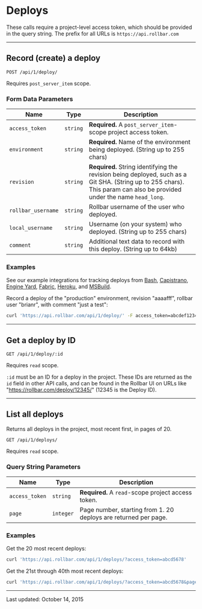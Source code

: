 # Deploys

These calls require a project-level access token, which should be provided in the query string. The prefix for all URLs is `https://api.rollbar.com`

<!-- Sub:[TOC] -->

---

## Record (create) a deploy

    POST /api/1/deploy/

Requires `post_server_item` scope.

### Form Data Parameters

Name | Type | Description
-----|------|-------------
`access_token`|`string`|**Required.** A `post_server_item`-scope project access token.
`environment`|`string`|**Required.** Name of the environment being deployed. (String up to 255 chars)
`revision`|`string`|**Required.** String identifying the revision being deployed, such as a Git SHA. (String up to 255 chars). This param can also be provided under the name `head_long`.
`rollbar_username`|`string`|Rollbar username of the user who deployed.
`local_username`|`string`|Username (on your system) who deployed. (String up to 255 chars)
`comment`|`string`|Additional text data to record with this deploy. (String up to 64kb)

### Examples

See our example integrations for tracking deploys from [Bash](/docs/deploys_bash/), [Capistrano](/docs/deploys_capistrano), [Engine Yard](/docs/deploys_engineyard), [Fabric](/docs/deploys_fabric), [Heroku](/docs/deploys_heroku), and [MSBuild](/docs/deploys_msbuild).

Record a deploy of the "production" environment, revision "aaaafff", rollbar user "brianr", with comment "just a test":

```bash
curl 'https://api.rollbar.com/api/1/deploy/' -F access_token=abcdef1234 -F environment=production -F revision=aaaafff -F rollbar_username=brianr -F comment="just a test"
```


---

## Get a deploy by ID

    GET /api/1/deploy/:id

Requires `read` scope.

`:id` must be an ID for a deploy in the project. These IDs are returned as the `id` field in other API calls, and can be found in the Rollbar UI on URLs like "https://rollbar.com/deploy/12345/" (12345 is the Deploy ID).


---

## List all deploys

Returns all deploys in the project, most recent first, in pages of 20.

    GET /api/1/deploys/

Requires `read` scope.


### Query String Parameters

Name | Type | Description
-----|------|-------------
`access_token`|`string`|**Required.** A `read`-scope project access token.
`page`|`integer`|Page number, starting from 1. 20 deploys are returned per page.

### Examples

Get the 20 most recent deploys:

```bash
curl 'https://api.rollbar.com/api/1/deploys/?access_token=abcd5678'
```

Get the 21st through 40th most recent deploys:

```bash
curl 'https://api.rollbar.com/api/1/deploys/?access_token=abcd5678&page=2'
```


-----

Last updated: October 14, 2015
